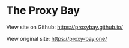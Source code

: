 # The Proxy Bay

View site on Github: https://proxybay.github.io/

View original site: https://proxy-bay.one/

